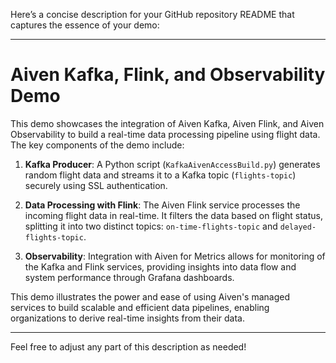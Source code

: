 Here’s a concise description for your GitHub repository README that captures the essence of your demo:

---

# Aiven Kafka, Flink, and Observability Demo

This demo showcases the integration of Aiven Kafka, Aiven Flink, and Aiven Observability to build a real-time data processing pipeline using flight data. The key components of the demo include:

1. **Kafka Producer**: A Python script (`KafkaAivenAccessBuild.py`) generates random flight data and streams it to a Kafka topic (`flights-topic`) securely using SSL authentication.

2. **Data Processing with Flink**: The Aiven Flink service processes the incoming flight data in real-time. It filters the data based on flight status, splitting it into two distinct topics: `on-time-flights-topic` and `delayed-flights-topic`.

3. **Observability**: Integration with Aiven for Metrics allows for monitoring of the Kafka and Flink services, providing insights into data flow and system performance through Grafana dashboards.

This demo illustrates the power and ease of using Aiven's managed services to build scalable and efficient data pipelines, enabling organizations to derive real-time insights from their data.

---

Feel free to adjust any part of this description as needed!
